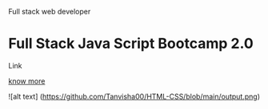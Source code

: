 Full stack web developer


#  Full Stack Java Script Bootcamp 2.0

Link

[know more](https://github.com/Tanvisha00/HTML-CSS/blob/main/output.png)

![alt text] (https://github.com/Tanvisha00/HTML-CSS/blob/main/output.png)
